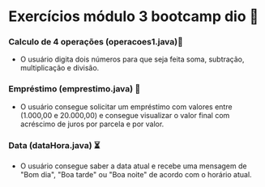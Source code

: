 # Exercícios módulo 3 bootcamp dio 📑


### Calculo de 4 operações (operacoes1.java)🔢
 - O usuário digita dois números para que seja feita soma, subtração, multiplicação e divisão.
 
### Empréstimo (emprestimo.java) 🏦
 - O usuário consegue solicitar um empréstimo com valores entre (1.000,00 e 20.000,00) e consegue visualizar o valor final com acréscimo de juros por parcela e por valor.

### Data (dataHora.java) ⏳
 - O usuário consegue saber a data atual e recebe uma mensagem de "Bom dia", "Boa tarde" ou "Boa noite" de acordo com o horário atual. 
